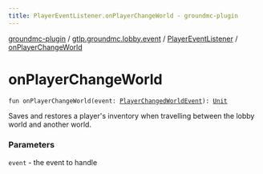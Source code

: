 ```yaml
---
title: PlayerEventListener.onPlayerChangeWorld - groundmc-plugin
---
```


[groundmc-plugin](../../index.html) / [gtlp.groundmc.lobby.event](../index.html) / [PlayerEventListener](index.html) / [onPlayerChangeWorld](.)

# onPlayerChangeWorld

`fun onPlayerChangeWorld(event: `[`PlayerChangedWorldEvent`](https://hub.spigotmc.org/javadocs/spigot/org/bukkit/event/player/PlayerChangedWorldEvent.html)`): `[`Unit`](https://kotlinlang.org/api/latest/jvm/stdlib/kotlin/-unit/index.html)

Saves and restores a player's inventory when travelling between the lobby
world and another world.

### Parameters

`event` - the event to handle